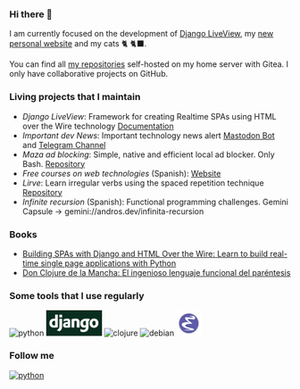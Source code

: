 ### Hi there 👋

I am currently focused on the development of [Django LiveView](https://django-liveview.andros.dev/), my [new personal website](https://andros.dev) and my cats 🐈 🐈‍⬛.

You can find all [my repositories](https://git.andros.dev/andros) self-hosted on my home server with Gitea. I only have collaborative projects on GitHub.

### Living projects that I maintain

- *Django LiveView*: Framework for creating Realtime SPAs using HTML over the Wire technology [Documentation](https://django-liveview.andros.dev/)
- *Important dev News*: Important technology news alert [Mastodon Bot](https://activity.andros.dev/@important_dev_news) and [Telegram Channel](https://t.me/important_stories_alert_hacknews)
- *Maza ad blocking*: Simple, native and efficient local ad blocker. Only Bash. [Repository](https://github.com/tanrax/maza-ad-blocking)
- *Free courses on web technologies* (Spanish): [Website](https://programadorwebvalencia.com/cursos/)
- *Lirve*: Learn irregular verbs using the spaced repetition technique [Repository](https://github.com/tanrax/lirve.el)
- *Infinite recursion* (Spanish): Functional programming challenges. Gemini Capsule -> gemini://andros.dev/infinita-recursion

### Books

- [Building SPAs with Django and HTML Over the Wire: Learn to build real-time single page applications with Python](https://www.packtpub.com/en-es/product/building-spas-with-django-and-html-over-the-wire-9781803240190)
- [Don Clojure de la Mancha: El ingenioso lenguaje funcional del paréntesis](https://don-clojure-de-la-mancha.es/)

### Some tools that I use regularly

<p>
  <!-- https://github.com/devicons/devicon/tree/master/icons -->
  <img src="https://cdn.jsdelivr.net/gh/devicons/devicon/icons/python/python-original.svg" alt="python" width="45" height="45"/>
  <img src="img/django.jpg" alt="django" width="100"/>
  <img src="https://cdn.jsdelivr.net/gh/devicons/devicon/icons/clojure/clojure-original.svg" alt="clojure" width="45" height="45"/>
  <img src="https://cdn.jsdelivr.net/gh/devicons/devicon/icons/debian/debian-plain.svg" alt="debian" width="45" height="45"/>
  <img src="img/emacs.png" alt="debian" width="45" height="45"/>
</p>

### Follow me

<a href="https://activity.andros.dev/@andros" alt="Mastodon" target="_blank">
    <img src="https://joinmastodon.org/logos/logo-purple.svg" alt="python" width="45" height="45"/>
</a>

<!--
**tanrax/tanrax** is a ✨ _special_ ✨ repository because its `README.md` (this file) appears on your GitHub profile.

Here are some ideas to get you started:

- 🔭 I’m currently working on ...
- 🌱 I’m currently learning ...
- 👯 I’m looking to collaborate on ...
- 🤔 I’m looking for help with ...
- 💬 Ask me about ...
- 📫 How to reach me: ...
- 😄 Pronouns: ...
- ⚡ Fun fact: ...
-->
